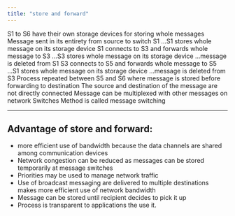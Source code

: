 ```yaml
---
title: "store and forward"
---
```

S1 to S6 have their own storage devices for storing whole messages
Message sent in its entirety from source to switch S1
...S1 stores whole message on its storage device
S1 connects to S3 and forwards whole message to S3
...S3 stores whole message on its storage device
...message is deleted from S1
S3 connects to S5 and forwards whole message to S5
...S1 stores whole message on its storage device
...message is deleted from S3
Process repeated between S5 and S6 where message is stored before
forwarding to destination
The source and destination of the message are not directly connected
Message can be multiplexed with other messages on network Switches
Method is called message switching

---

 ## Advantage of store and forward:

 - more efficient use of bandwidth because the data channels are shared among communication devices
- Network congestion can be reduced as messages can be stored temporarily at message switches
- Priorities may be used to manage network traffic
- Use of broadcast messaging are delivered to multiple destinations makes more efficient use of network bandwidth
- Message can be stored until recipient decides to pick it up
- Process is transparent to applications the use it. 